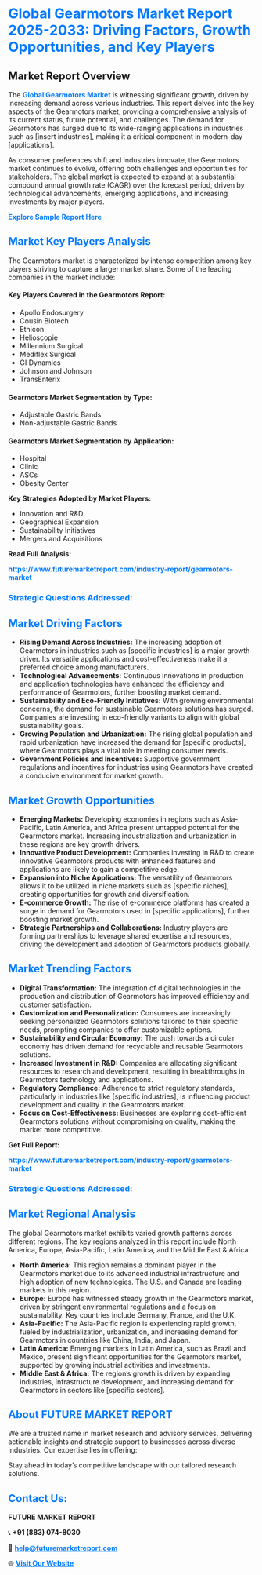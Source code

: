 <h1 style="color: #007BFF;">Global Gearmotors Market Report 2025-2033: Driving Factors, Growth Opportunities, and Key Players</h1>

<section id="overview">
<h2>Market Report Overview</h2>
<p>The <a href="https://www.futuremarketreport.com/industry-report/gearmotors-market" style="color: #007BFF; text-decoration: none;"><strong>Global Gearmotors Market</strong></a> is witnessing significant growth, driven by increasing demand across various industries. This report delves into the key aspects of the Gearmotors market, providing a comprehensive analysis of its current status, future potential, and challenges. The demand for Gearmotors has surged due to its wide-ranging applications in industries such as [insert industries], making it a critical component in modern-day [applications].</p>
<p>As consumer preferences shift and industries innovate, the Gearmotors market continues to evolve, offering both challenges and opportunities for stakeholders. The global market is expected to expand at a substantial compound annual growth rate (CAGR) over the forecast period, driven by technological advancements, emerging applications, and increasing investments by major players.</p>
</section>

<section id="overview">
<p><a href="https://www.futuremarketreport.com/request-sample/reportId=33545" style="color: #007BFF; text-decoration: none;"><strong>Explore Sample Report Here</strong></a></p>
</section>

<section id="key-players">
<h2 style="color: #007BFF;">Market Key Players Analysis</h2>
<p>The Gearmotors market is characterized by intense competition among key players striving to capture a larger market share. Some of the leading companies in the market include:</p>
<h4>Key Players Covered in the Gearmotors Report:</h4>
<ul><li>Apollo Endosurgery</li><li>Cousin Biotech</li><li>Ethicon</li><li>Helioscopie</li><li>Millennium Surgical</li><li>Mediflex Surgical</li><li>GI Dynamics</li><li>Johnson and Johnson</li><li>TransEnterix</li></ul>
<h4>Gearmotors Market Segmentation by Type:</h4>
<ul><li>Adjustable Gastric Bands</li><li>Non-adjustable Gastric Bands</li></ul>

<h4>Gearmotors Market Segmentation by Application:</h4>
<ul><li>Hospital</li><li>Clinic</li><li>ASCs</li><li>Obesity Center</li></ul>
<p><strong>Key Strategies Adopted by Market Players:</strong></p>
<ul>
<li>Innovation and R&D</li>
<li>Geographical Expansion</li>
<li>Sustainability Initiatives</li>
<li>Mergers and Acquisitions</li>
</ul>
</section>

<section>
<p><strong>Read Full Analysis: </strong></p><a href="https://www.futuremarketreport.com/industry-report/gearmotors-market" style="color: #007BFF; text-decoration: none;"><strong>https://www.futuremarketreport.com/industry-report/gearmotors-market</strong></a>
<h3 style="color: #007BFF;">Strategic Questions Addressed:</h3>
</section>

<section id="driving-factors">
<h2 style="color: #007BFF;">Market Driving Factors</h2>
<ul>
<li><strong>Rising Demand Across Industries:</strong> The increasing adoption of Gearmotors in industries such as [specific industries] is a major growth driver. Its versatile applications and cost-effectiveness make it a preferred choice among manufacturers.</li>
<li><strong>Technological Advancements:</strong> Continuous innovations in production and application technologies have enhanced the efficiency and performance of Gearmotors, further boosting market demand.</li>
<li><strong>Sustainability and Eco-Friendly Initiatives:</strong> With growing environmental concerns, the demand for sustainable Gearmotors solutions has surged. Companies are investing in eco-friendly variants to align with global sustainability goals.</li>
<li><strong>Growing Population and Urbanization:</strong> The rising global population and rapid urbanization have increased the demand for [specific products], where Gearmotors plays a vital role in meeting consumer needs.</li>
<li><strong>Government Policies and Incentives:</strong> Supportive government regulations and incentives for industries using Gearmotors have created a conducive environment for market growth.</li>
</ul>
</section>

<section id="growth-opportunities">
<h2 style="color: #007BFF;">Market Growth Opportunities</h2>
<ul>
<li><strong>Emerging Markets:</strong> Developing economies in regions such as Asia-Pacific, Latin America, and Africa present untapped potential for the Gearmotors market. Increasing industrialization and urbanization in these regions are key growth drivers.</li>
<li><strong>Innovative Product Development:</strong> Companies investing in R&D to create innovative Gearmotors products with enhanced features and applications are likely to gain a competitive edge.</li>
<li><strong>Expansion into Niche Applications:</strong> The versatility of Gearmotors allows it to be utilized in niche markets such as [specific niches], creating opportunities for growth and diversification.</li>
<li><strong>E-commerce Growth:</strong> The rise of e-commerce platforms has created a surge in demand for Gearmotors used in [specific applications], further boosting market growth.</li>
<li><strong>Strategic Partnerships and Collaborations:</strong> Industry players are forming partnerships to leverage shared expertise and resources, driving the development and adoption of Gearmotors products globally.</li>
</ul>
</section>

<section id="trending-factors">
<h2 style="color: #007BFF;">Market Trending Factors</h2>
<ul>
<li><strong>Digital Transformation:</strong> The integration of digital technologies in the production and distribution of Gearmotors has improved efficiency and customer satisfaction.</li>
<li><strong>Customization and Personalization:</strong> Consumers are increasingly seeking personalized Gearmotors solutions tailored to their specific needs, prompting companies to offer customizable options.</li>
<li><strong>Sustainability and Circular Economy:</strong> The push towards a circular economy has driven demand for recyclable and reusable Gearmotors solutions.</li>
<li><strong>Increased Investment in R&D:</strong> Companies are allocating significant resources to research and development, resulting in breakthroughs in Gearmotors technology and applications.</li>
<li><strong>Regulatory Compliance:</strong> Adherence to strict regulatory standards, particularly in industries like [specific industries], is influencing product development and quality in the Gearmotors market.</li>
<li><strong>Focus on Cost-Effectiveness:</strong> Businesses are exploring cost-efficient Gearmotors solutions without compromising on quality, making the market more competitive.</li>
</ul>
</section>

<section>
<p><strong>Get Full Report: </strong></p><a href="https://www.futuremarketreport.com/industry-report/gearmotors-market" style="color: #007BFF; text-decoration: none;"><strong>https://www.futuremarketreport.com/industry-report/gearmotors-market</strong></a>
<h3 style="color: #007BFF;">Strategic Questions Addressed:</h3>
</section>


<section id="regional-analysis">
<h2 style="color: #007BFF;">Market Regional Analysis</h2>
<p>The global Gearmotors market exhibits varied growth patterns across different regions. The key regions analyzed in this report include North America, Europe, Asia-Pacific, Latin America, and the Middle East & Africa:</p>
<ul>
<li><strong>North America:</strong> This region remains a dominant player in the Gearmotors market due to its advanced industrial infrastructure and high adoption of new technologies. The U.S. and Canada are leading markets in this region.</li>
<li><strong>Europe:</strong> Europe has witnessed steady growth in the Gearmotors market, driven by stringent environmental regulations and a focus on sustainability. Key countries include Germany, France, and the U.K.</li>
<li><strong>Asia-Pacific:</strong> The Asia-Pacific region is experiencing rapid growth, fueled by industrialization, urbanization, and increasing demand for Gearmotors in countries like China, India, and Japan.</li>
<li><strong>Latin America:</strong> Emerging markets in Latin America, such as Brazil and Mexico, present significant opportunities for the Gearmotors market, supported by growing industrial activities and investments.</li>
<li><strong>Middle East & Africa:</strong> The region’s growth is driven by expanding industries, infrastructure development, and increasing demand for Gearmotors in sectors like [specific sectors].</li>
</ul>
</section>

<footer>
<h2 style="color: #007BFF;">About FUTURE MARKET REPORT</h2>
<p>We are a trusted name in market research and advisory services, delivering actionable insights and strategic support to businesses across diverse industries. Our expertise lies in offering:</p>

<p>Stay ahead in today’s competitive landscape with our tailored research solutions.</p>

<h2 style="color: #007BFF;">Contact Us:</h2>
<p><strong>FUTURE MARKET REPORT</strong></p>
<p>📞 <strong>+91 (883) 074-8030</strong></p>
<p>📧 <strong><a href="mailto:help@futuremarketreport.com" style="color: #007BFF;">help@futuremarketreport.com</a></strong></p>
<p>🌐 <strong><a href="https://www.futuremarketreport.com/" style="color: #007BFF;">Visit Our Website</a></strong></p>
</footer>
